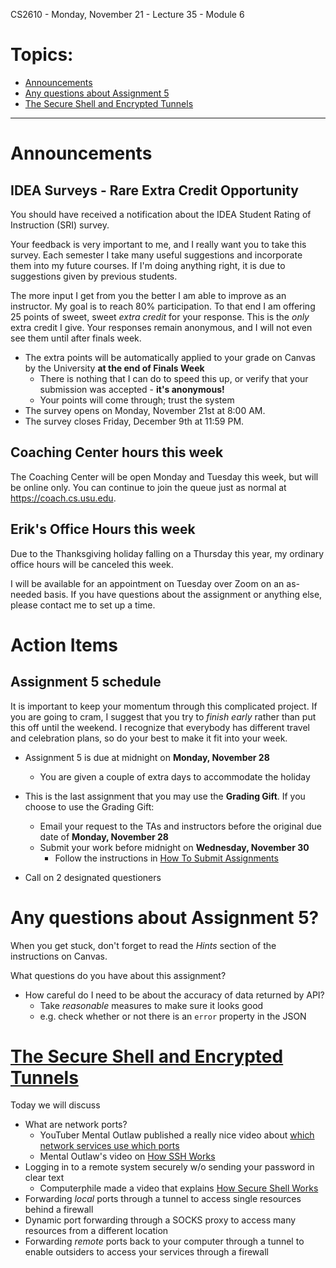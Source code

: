 CS2610 - Monday, November 21 - Lecture 35 - Module 6

# Topics:
* [Announcements](#announcements)
* [Any questions about Assignment 5](#any-questions-about-assignment-5)
* [The Secure Shell and Encrypted Tunnels](#the-secure-shell-and-encrypted-tunnels)


------------------------------------------------------------
# Announcements

## IDEA Surveys - Rare Extra Credit Opportunity

You should have received a notification about the IDEA Student Rating of Instruction (SRI) survey.

Your feedback is very important to me, and I really want you to take this survey.  Each semester I take many useful suggestions and incorporate them into my future courses.  If I'm doing anything right, it is due to suggestions given by previous students.

The more input I get from you the better I am able to improve as an instructor.  My goal is to reach 80% participation.  To that end I am offering 25 points of sweet, sweet *extra credit* for your response.  This is the *only* extra credit I give.  Your responses remain anonymous, and I will not even see them until after finals week.

*   The extra points will be automatically applied to your grade on Canvas by the University **at the end of Finals Week**
    *   There is nothing that I can do to speed this up, or verify that your submission was accepted - **it's anonymous!**
    *   Your points will come through; trust the system
*   The survey opens on Monday, November 21st at 8:00 AM.
*   The survey closes Friday, December 9th at 11:59 PM.


## Coaching Center hours this week

The Coaching Center will be open Monday and Tuesday this week, but will be online only. You can continue to join the queue just as normal at https://coach.cs.usu.edu.


## Erik's Office Hours this week

Due to the Thanksgiving holiday falling on a Thursday this year, my ordinary office hours will be canceled this week.

I will be available for an appointment on Tuesday over Zoom on an as-needed basis.  If you have questions about the assignment or anything else, please contact me to set up a time.


# Action Items

## Assignment 5 schedule

It is important to keep your momentum through this complicated project.  If you are going to cram, I suggest that you try to *finish early* rather than put this off until the weekend.  I recognize that everybody has different travel and celebration plans, so do your best to make it fit into your week.

*   Assignment 5 is due at midnight on **Monday, November 28**
    *   You are given a couple of extra days to accommodate the holiday
*   This is the last assignment that you may use the **Grading Gift**.  If you choose to use the Grading Gift:
    *   Email your request to the TAs and instructors before the original due date of **Monday, November 28**
    *   Submit your work before midnight on **Wednesday, November 30**
        *   Follow the instructions in [How To Submit Assignments](../../How_To_Submit_Assignments.md)


*   Call on 2 designated questioners



# Any questions about Assignment 5?

When you get stuck, don't forget to read the *Hints* section of the instructions on Canvas.

What questions do you have about this assignment?

*   How careful do I need to be about the accuracy of data returned by API?
    *   Take *reasonable* measures to make sure it looks good
    *   e.g. check whether or not there is an `error` property in the JSON



# [The Secure Shell and Encrypted Tunnels](../SSH.md)

Today we will discuss

*   What are network ports?
    *   YouTuber Mental Outlaw published a really nice video about [which network services use which ports](https://www.youtube.com/watch?v=bwqM7XjqBBg)
    *   Mental Outlaw's video on [How SSH Works](https://www.youtube.com/watch?v=5JvLV2-ngCI)
*   Logging in to a remote system securely w/o sending your password in clear text
    *   Computerphile made a video that explains [How Secure Shell Works](https://www.youtube.com/watch?v=ORcvSkgdA58)
*   Forwarding *local* ports through a tunnel to access single resources behind a firewall
*   Dynamic port forwarding through a SOCKS proxy to access many resources from a different location
*   Forwarding *remote* ports back to your computer through a tunnel to enable outsiders to access your services through a firewall



